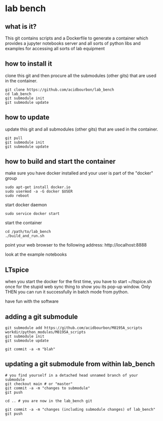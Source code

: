 # lab bench

## what is it?

This git contains scripts and a Dockerfile to generate a container which provides
a jupyter notebooks server and all sorts of python libs and examples for accessing
all sorts of lab equipment

## how to install it

clone this git and then procure all the submodules (other gits) that are
used in the container.

```
git clone https://github.com/acidbourbon/lab_bench
cd lab_bench
git submodule init
git submodule update
```
## how to update

update this git and all submodules (other gits) that are
used in the container.

```
git pull 
git submodule init
git submodule update
```

## how to build and start the container

make sure you have docker installed and your user is part of the "docker" group

```
sudo apt-get install docker.io
sudo usermod -a -G docker $USER
sudo reboot
```

start docker daemon
```
sudo service docker start
```

start the container

```
cd /path/to/lab_bench
./build_and_run.sh
```


point your web browser to the following address:
http://localhost:8888

look at the example notebooks

## LTspice

when you start the docker for the first time,
you have to start ~/ltspice.sh once for the stupid web sync thing
to show you its pop-up window. Only THEN you can run it successfully
in batch mode from python.

have fun with the software

## adding a git submodule
```
git submodule add https://github.com/acidbourbon/M8195A_scripts workdir/python_modules/M8195A_scripts
git submodule init
git submodule update

git commit -a -m "blah"
```
## updating a git submodule from within lab_bench
```
# you find yourself in a detached head unnamed branch of your submodule
git checkout main # or "master"
git commit -a -m "changes to submodule"
git push

cd .. # you are now in the lab_bench git

git commit -a -m "changes (including submodule changes) of lab_bench"
git push

```
